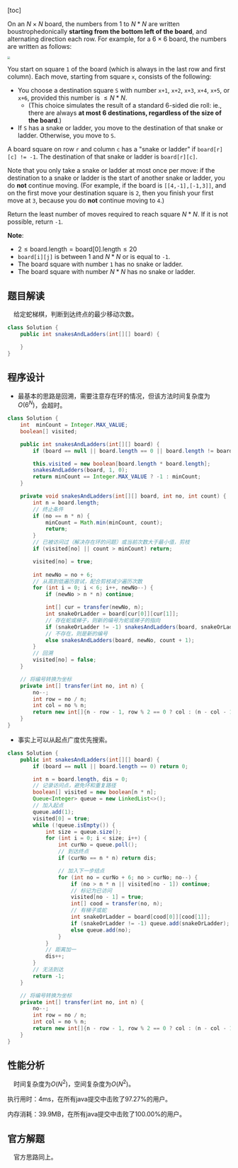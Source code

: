 [toc]

On an $N \times N$ board, the numbers from $1$ to $N*N$ are written boustrophedonically **starting from the bottom left of the board**, and alternating direction each row.  For example, for a $6 \times 6$ board, the numbers are written as follows:

<img src="../images/#909.png" style="zoom: 40%;" />

You start on square `1` of the board (which is always in the last row and first column).  Each move, starting from square `x`, consists of the following:

* You choose a destination square `S` with number `x+1`, `x+2`, `x+3`, `x+4`, `x+5`, or `x+6`, provided this number is $\le N*N$.
  * (This choice simulates the result of a standard 6-sided die roll: ie., there are always **at most 6 destinations, regardless of the size of the board**.)
* If `S` has a snake or ladder, you move to the destination of that snake or ladder.  Otherwise, you move to `S`.

A board square on row `r` and column `c` has a "snake or ladder" if `board[r][c] != -1`.  The destination of that snake or ladder is `board[r][c]`.

Note that you only take a snake or ladder at most once per move: if the destination to a snake or ladder is the start of another snake or ladder, you do **not** continue moving.  (For example, if the board is `[[4,-1],[-1,3]]`, and on the first move your destination square is `2`, then you finish your first move at `3`, because you do **not** continue moving to `4`.)

Return the least number of moves required to reach square $N*N$.  If it is not possible, return `-1`.



**Note**:

* $2 \le \text{board.length} = \text{board[0].length} \le 20$
* `board[i][j]` is between $1$ and $N*N$ or is equal to `-1`.
* The board square with number `1` has no snake or ladder.
* The board square with number $N*N$ has no snake or ladder.



## 题目解读

&emsp;给定蛇梯棋，判断到达终点的最少移动次数。

```java
class Solution {
    public int snakesAndLadders(int[][] board) {

    }
}
```

## 程序设计

* 最基本的思路是回溯，需要注意存在环的情况，但该方法时间复杂度为$O(6^N)$，会超时。

```java
class Solution {
    int  minCount = Integer.MAX_VALUE;
    boolean[] visited;

    public int snakesAndLadders(int[][] board) {
        if (board == null || board.length == 0 || board.length != board[0].length) return 0;

        this.visited = new boolean[board.length * board.length];
        snakesAndLadders(board, 1, 0);
        return minCount == Integer.MAX_VALUE ? -1 : minCount;
    }

    private void snakesAndLadders(int[][] board, int no, int count) {
        int n = board.length;
        // 终止条件
        if (no == n * n) {
            minCount = Math.min(minCount, count);
            return;
        }
        // 已被访问过（解决存在环的问题）或当前次数大于最小值，剪枝
        if (visited[no] || count > minCount) return;

        visited[no] = true;
        
        int newNo = no + 6;
        // 从高到低遍历尝试，配合剪枝减少遍历次数
        for (int i = 0; i < 6; i++, newNo--) {
            if (newNo > n * n) continue;

            int[] cur = transfer(newNo, n);
            int snakeOrLadder = board[cur[0]][cur[1]];
            // 存在蛇或梯子，则新的编号为蛇或梯子的指向
            if (snakeOrLadder != -1) snakesAndLadders(board, snakeOrLadder, count + 1);
            // 不存在，则是新的编号
            else snakesAndLadders(board, newNo, count + 1);
        }
        // 回溯
        visited[no] = false;
    }

    // 将编号转换为坐标
    private int[] transfer(int no, int n) {
        no--;
        int row = no / n;
        int col = no % n;
        return new int[]{n - row - 1, row % 2 == 0 ? col : (n - col - 1)};
    }
}
```

* 事实上可以从起点广度优先搜索。

```java
class Solution {
    public int snakesAndLadders(int[][] board) {
        if (board == null || board.length == 0) return 0;

        int n = board.length, dis = 0;
        // 记录访问点，避免环和重复路径
        boolean[] visited = new boolean[n * n];
        Queue<Integer> queue = new LinkedList<>();
        // 加入起点
        queue.add(1);
        visited[0] = true;
        while (!queue.isEmpty()) {
            int size = queue.size();
            for (int i = 0; i < size; i++) {
                int curNo = queue.poll();
                // 到达终点
                if (curNo == n * n) return dis;

                // 加入下一步结点
                for (int no = curNo + 6; no > curNo; no--) {
                    if (no > n * n || visited[no - 1]) continue;
                    // 标记为已访问
                    visited[no - 1] = true;
                    int[] cood = transfer(no, n);
                    // 有梯子或蛇
                    int snakeOrLadder = board[cood[0]][cood[1]];
                    if (snakeOrLadder != -1) queue.add(snakeOrLadder);
                    else queue.add(no);
                }
            }
            // 距离加一
            dis++;
        }
        // 无法到达
        return -1;
    }

    // 将编号转换为坐标
    private int[] transfer(int no, int n) {
        no--;
        int row = no / n;
        int col = no % n;
        return new int[]{n - row - 1, row % 2 == 0 ? col : (n - col - 1)};
    }
}
```

## 性能分析

&emsp;时间复杂度为$O(N^2)$，空间复杂度为$O(N^2)$。

执行用时：4ms，在所有java提交中击败了97.27%的用户。

内存消耗：39.9MB，在所有java提交中击败了100.00%的用户。

## 官方解题

&emsp;官方思路同上。